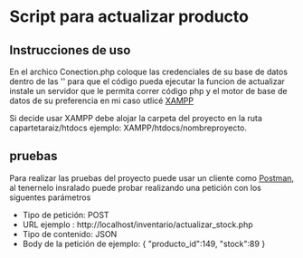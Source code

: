
# Script para actualizar producto

## Instrucciones de uso
En el archico Conection.php coloque las credenciales de su base de datos dentro de las '' para que el código pueda ejecutar la funcion de actualizar
 instale un servidor que le permita correr código php y el motor de base de datos de su preferencia en mi caso utlicé [XAMPP](https://www.apachefriends.org/download.html)

 Si decide usar XAMPP debe alojar la carpeta del proyecto en la ruta capartetaraiz/htdocs ejemplo: XAMPP/htdocs/nombreproyecto.

## pruebas
Para realizar las pruebas del proyecto puede usar un cliente como [Postman](https://www.postman.com/downloads/), al tenernelo insralado puede probar realizando una petición con los siguentes parámetros

- Tipo de petición: POST 
- URL ejemplo : http://localhost/inventario/actualizar_stock.php
- Tipo de contenido: JSON
- Body de la petición de ejemplo: {
  "producto_id":149,
  "stock":89
  }
